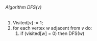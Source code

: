 ###### Algorithm DFS($v$)
1. Visited[$v$] := 1;
2. for each vertex $w$ adjacent from $v$ do:
	1. if (visited[$w$] = 0) then DFS($w$)

